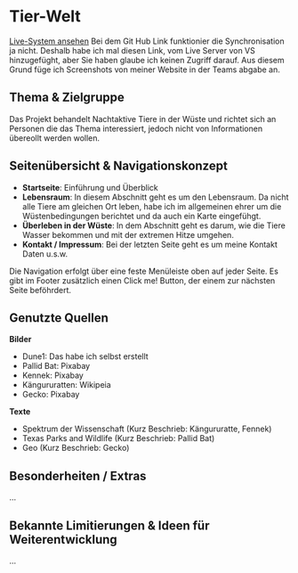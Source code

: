 # Tier-Welt

[Live-System ansehen](http://127.0.0.1:5500/index.html)
Bei dem Git Hub Link funktionier die Synchronisation ja nicht. Deshalb habe ich mal diesen Link, vom Live Server von VS hinzugefüght, aber Sie haben glaube ich keinen Zugriff darauf. Aus diesem Grund füge ich Screenshots von meiner Website in der Teams abgabe an.

## Thema & Zielgruppe

Das Projekt behandelt Nachtaktive Tiere in der Wüste und richtet sich an Personen die das Thema interessiert, jedoch nicht von Informationen übereollt werden wollen.

## Seitenübersicht & Navigationskonzept

- **Startseite**: Einführung und Überblick
- **Lebensraum**: In diesem Abschnitt geht es um den Lebensraum. Da nicht alle Tiere am gleichen Ort leben, habe ich im allgemeinen ehrer um die Wüstenbedingungen berichtet und da auch ein Karte eingefühgt. 
- **Überleben in der Wüste**: In dem Abschnitt geht es darum, wie die Tiere Wasser bekommen und mit der extremen Hitze umgehen.
- **Kontakt / Impressum**: Bei der letzten Seite geht es um meine Kontakt Daten u.s.w.

Die Navigation erfolgt über eine feste Menüleiste oben auf jeder Seite. Es gibt im Footer zusätzlich einen Click me! Button, der einem zur nächsten Seite beföhrdert.

## Genutzte Quellen

**Bilder**
- Dune1: Das habe ich selbst erstellt
- Pallid Bat: Pixabay
- Kennek: Pixabay
- Kängururatten: Wikipeia
- Gecko: Pixabay

**Texte**
- Spektrum der Wissenschaft (Kurz Beschrieb: Kängururatte, Fennek)
- Texas Parks and Wildlife (Kurz Beschrieb: Pallid Bat)
- Geo (Kurz Beschrieb: Gecko)

## Besonderheiten / Extras
...


## Bekannte Limitierungen & Ideen für Weiterentwicklung
...